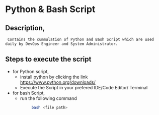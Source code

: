 # Python & Bash Script

## Description,
     Contains the cummulation of Python and Bash Script which are used daily by DevOps Engineer and System Administrator.

## Steps to execute the script

  * for Python script,
      * install python by clicking the link
          https://www.python.org/downloads/
      * Execute the Script in your prefered IDE/Code Editor/ Terminal 
  * for bash Script,
      * run the following command
          ``` Bash
               bash <file path>
          ```
       

